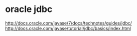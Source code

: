 # oracle jdbc

http://docs.oracle.com/javase/7/docs/technotes/guides/jdbc/
http://docs.oracle.com/javase/tutorial/jdbc/basics/index.html
